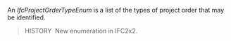 An _IfcProjectOrderTypeEnum_ is a list of the types of project order that may be identified.

> HISTORY&nbsp; New enumeration in IFC2x2.

